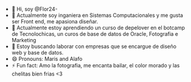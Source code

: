 - 👋 Hi, soy @Flor24-
- 👀 Actualmente soy inganiera en Sistemas Computacionales y me gusta ser Front end, me apasiona diseñar. 
- 🌱 Actualmente estoy aprendiendo un curso de depelover en el botcamp de Tecnolochicas, un curos de base de datos de Oracle, Fotografia e Marketing
- 💞️ Estoy buscando laborar con empresas que se encargue de diseño web y base de datos.
- 😄 Pronouns: Maris and Alafo
- ⚡ Fun fact: Amo la fotografia, me encanta bailar, el color morado y las chelitas bien frias <3

<!---
Flor24-mee/Flor24-mee is a ✨ special ✨ repository because its `README.md` (this file) appears on your GitHub profile.
You can click the Preview link to take a look at your changes.
--->
